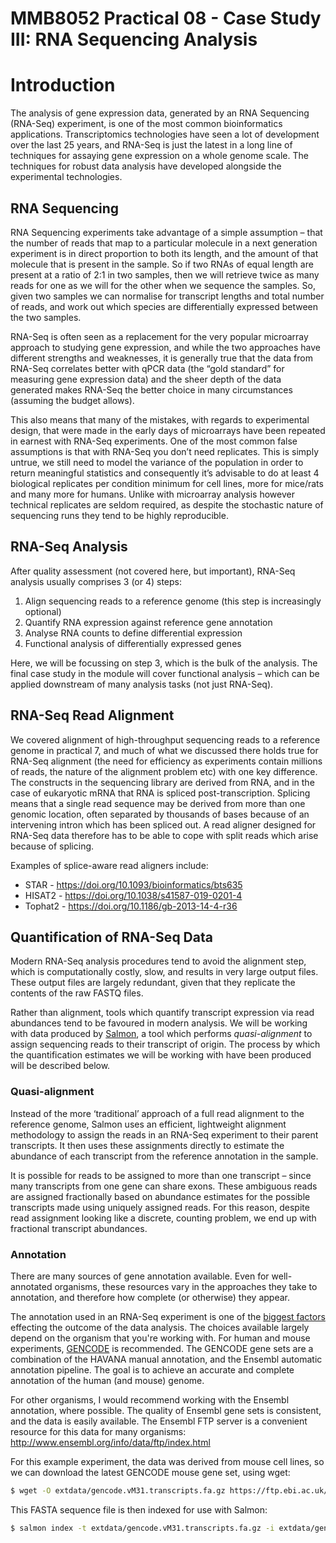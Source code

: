 # MMB8052 Practical 08 - Case Study III: RNA Sequencing Analysis

# Introduction

The analysis of gene expression data, generated by an RNA Sequencing (RNA-Seq) experiment, is one of the most common bioinformatics applications. Transcriptomics technologies have seen a lot of development over the last 25 years, and RNA-Seq is just the latest in a long line of techniques for assaying gene expression on a whole genome scale. The techniques for robust data analysis have developed alongside the experimental technologies. 

## RNA Sequencing

RNA Sequencing experiments take advantage of a simple assumption – that the number of reads that map to a particular molecule in a next generation experiment is in direct proportion to both its length, and the amount of that molecule that is present in the sample. So if two RNAs of equal length are present at a ratio of 2:1 in two samples, then we will retrieve twice as many reads for one as we will for the other when we sequence the samples. So, given two samples we can normalise for transcript lengths and total number of reads, and work out which species are differentially expressed between the two samples.

RNA-Seq is often seen as a replacement for the very popular microarray approach to studying gene expression, and while the two approaches have different strengths and weaknesses, it is generally true that the data from RNA-Seq correlates better with qPCR data (the “gold standard” for measuring gene expression data) and the sheer depth of the data generated makes RNA-Seq the better choice in many circumstances (assuming the budget allows).

This also means that many of the mistakes, with regards to experimental design, that were made in the early days of microarrays have been repeated in earnest with RNA-Seq experiments. One of the most common false assumptions is that with RNA-Seq you don’t need replicates. This is simply untrue, we still need to model the variance of the population in order to return meaningful statistics and consequently it’s advisable to do at least 4 biological replicates per condition minimum for cell lines, more for mice/rats and many more for humans. Unlike with microarray analysis however technical replicates are seldom required, as despite the stochastic nature of sequencing runs they tend to be highly reproducible.

## RNA-Seq Analysis

After quality assessment (not covered here, but important), RNA-Seq analysis usually comprises 3 (or 4) steps:

1. Align sequencing reads to a reference genome (this step is increasingly optional)
2. Quantify RNA expression against reference gene annotation
3. Analyse RNA counts to define differential expression
4. Functional analysis of differentially expressed genes

Here, we will be focussing on step 3, which is the bulk of the analysis. The final case study in the module will cover functional analysis – which can be applied downstream of many analysis tasks (not just RNA-Seq).

## RNA-Seq Read Alignment

We covered alignment of high-throughput sequencing reads to a reference genome in practical 7, and much of what we discussed there holds true for RNA-Seq alignment (the need for efficiency as experiments contain millions of reads, the nature of the alignment problem etc) with one key difference. The constructs in the sequencing library are derived from RNA, and in the case of eukaryotic mRNA that RNA is spliced post-transcription. Splicing means that a single read sequence may be derived from more than one genomic location, often separated by thousands of bases because of an intervening intron which has been spliced out. A read aligner designed for RNA-Seq data therefore has to be able to cope with split reads which arise because of splicing. 

Examples of splice-aware read aligners include:

* STAR - <https://doi.org/10.1093/bioinformatics/bts635>
* HISAT2 - <https://doi.org/10.1038/s41587-019-0201-4>
* Tophat2 - <https://doi.org/10.1186/gb-2013-14-4-r36>

## Quantification of RNA-Seq Data

Modern RNA-Seq analysis procedures tend to avoid the alignment step, which is computationally costly, slow, and results in very large output files. These output files are largely redundant, given that they replicate the contents of the raw FASTQ files.

Rather than alignment, tools which quantify transcript expression via read abundances tend to be favoured in modern analysis. We will be working with data produced by [Salmon](https://combine-lab.github.io/salmon/), a tool which performs _quasi-alignment_ to assign sequencing reads to their transcript of origin. The process by which the quantification estimates we will be working with have been produced will be described below. 

### Quasi-alignment

Instead of the more ‘traditional’ approach of a full read alignment to the reference genome, Salmon uses an efficient, lightweight alignment methodology to assign the reads in an RNA-Seq experiment to their parent transcripts. It then uses these assignments directly to estimate the abundance of each transcript from the reference annotation in the sample.

It is possible for reads to be assigned to more than one transcript – since many transcripts from one gene can share exons. These ambiguous reads are assigned fractionally based on abundance estimates for the possible transcripts made using uniquely assigned reads. For this reason, despite read assignment looking like a discrete, counting problem, we end up with fractional transcript abundances.

### Annotation

There are many sources of gene annotation available. Even for well-annotated organisms, these resources vary in the approaches they take to annotation, and therefore how complete (or otherwise) they appear.

The annotation used in an RNA-Seq experiment is one of the [biggest factors](https://bmcbioinformatics.biomedcentral.com/articles/10.1186/1471-2105-14-S11-S8) effecting the outcome of the data analysis. The choices available largely depend on the organism that you're working with. For human and mouse experiments, [GENCODE](https://www.gencodegenes.org/) is recommended. The GENCODE gene sets are a combination of the HAVANA manual annotation, and the Ensembl automatic annotation pipeline. The goal is to achieve an accurate and complete annotation of the human (and mouse) genome.

For other organisms, I would recommend working with the Ensembl annotation, where possible. The quality of Ensembl gene sets is consistent, and the data is easily available. The Ensembl FTP server is a convenient resource for this data for many organisms: <http://www.ensembl.org/info/data/ftp/index.html>

For this example experiment, the data was derived from mouse cell lines, so we can download the latest GENCODE mouse gene set, using wget:

```bash 
$ wget -O extdata/gencode.vM31.transcripts.fa.gz https://ftp.ebi.ac.uk/pub/databases/gencode/Gencode_mouse/release_M31/gencode.vM31.transcripts.fa.gz
```

This FASTA sequence file is then indexed for use with Salmon:

```bash
$ salmon index -t extdata/gencode.vM31.transcripts.fa.gz -i extdata/gencode.vM31.transcripts.idx
```

